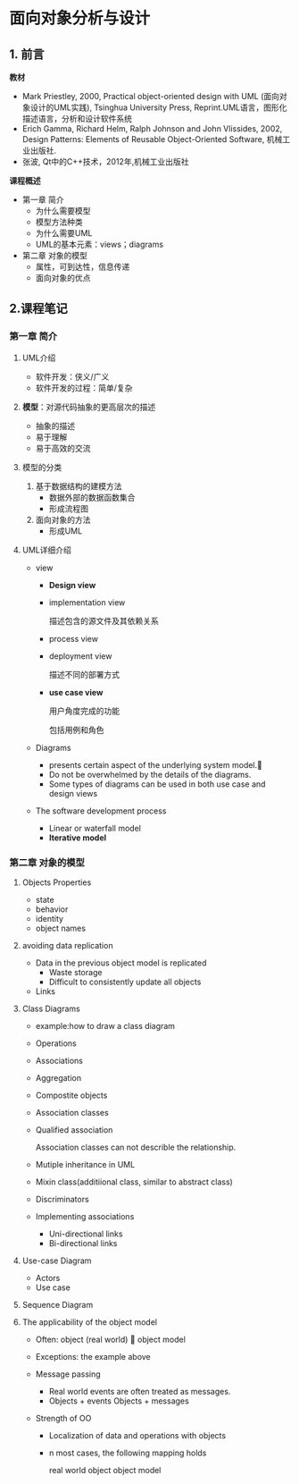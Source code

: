 # 面向对象分析与设计

## 1. 前言

**教材**

+ Mark Priestley, 2000, Practical object-oriented design with UML (面向对象设计的UML实践),  Tsinghua University Press,  Reprint.UML语言，图形化描述语言，分析和设计软件系统
+ Erich Gamma, Richard Helm, Ralph Johnson and John Vlissides, 2002, Design Patterns: Elements of Reusable Object-Oriented Software, 机械工业出版社.
+ 张波, Qt中的C++技术，2012年,机械工业出版社

**课程概述**

+ 第一章 简介
  + 为什么需要模型
  + 模型方法种类
  + 为什么需要UML
  + UML的基本元素：views；diagrams
+ 第二章 对象的模型
  + 属性，可到达性，信息传递
  + 面向对象的优点

## 2.课程笔记

### 第一章 简介

1. UML介绍

   + 软件开发：侠义/广义
   + 软件开发的过程：简单/复杂

2. **模型**：对源代码抽象的更高层次的描述

   + 抽象的描述
   + 易于理解
   + 易于高效的交流

3. 模型的分类

   1. 基于数据结构的建模方法
      + 数据外部的数据函数集合
      + 形成流程图
   2. 面向对象的方法
      + 形成UML

4. UML详细介绍

   + view

     + **Design view**

     + implementation view

       描述包含的源文件及其依赖关系

     + process view

     + deployment view

       描述不同的部署方式

     + **use case view**

       用户角度完成的功能

       包括用例和角色

   + Diagrams

     + presents certain aspect of the underlying system model.
     + Do not be overwhelmed by the details of the diagrams.
     + Some types of diagrams can be used in both use case and design views

   + The software development process

     + Linear or waterfall model
     + **Iterative model**

### 第二章 对象的模型

1. Objects Properties

   + state
   + behavior
   + identity
   + object names

2. avoiding data replication

   + Data in the previous object model is replicated
     + Waste storage
     + Difficult to consistently update all objects
   + Links

3. Class Diagrams

   + example:how to draw a class diagram

   + Operations

   + Associations

   + Aggregation

   + Compostite objects

   + Association classes

   + Qualified association

     Association classes can not describle the relationship.

   + Mutiple inheritance in UML

   + Mixin class(additiional class, similar to abstract class)

   + Discriminators

   + Implementing associations

     + Uni-directional links
     + Bi-directional links

4. Use-case Diagram

   + Actors
   + Use case

5. Sequence Diagram

6. The applicability of the object model

   + Often: object (real world)  object model

   + Exceptions: the example above

   + Message passing

     + Real world events are often treated as messages.
     + Objects + events    Objects + messages

   + Strength of OO

     + Localization of data and operations with objects

     + n most cases, the following mapping holds

       real world object    object model